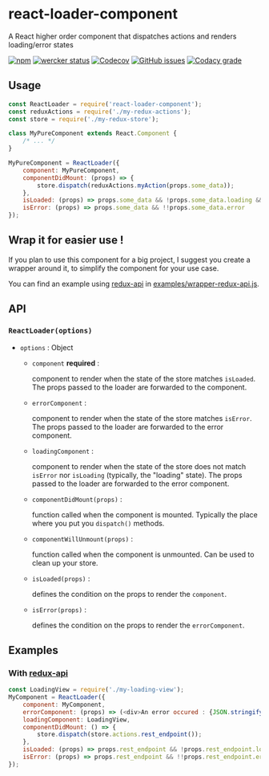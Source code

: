 # react-loader-component

A React higher order component that dispatches actions and renders loading/error states

[![npm](https://img.shields.io/npm/v/react-loader-component.svg)](https://www.npmjs.com/package/react-loader-component)
[![wercker status](https://app.wercker.com/status/c154a6be090561352ba4a13b6090fcf2/s/master "wercker status")](https://app.wercker.com/project/byKey/c154a6be090561352ba4a13b6090fcf2)
[![Codecov](https://img.shields.io/codecov/c/github/xurei/react-loader-component.svg)](https://codecov.io/gh/xurei/react-loader-component)
[![GitHub issues](https://img.shields.io/github/issues/xurei/react-loader-component.svg)](https://github.com/xurei/react-loader-component/issues)
[![Codacy grade](https://img.shields.io/codacy/grade/97487e86a6644e8fb0f64cf4c2637ee1.svg)](https://www.codacy.com/app/xurei/react-loader-component)

## Usage
```javascript
const ReactLoader = require('react-loader-component');
const reduxActions = require('./my-redux-actions');
const store = require('./my-redux-store');

class MyPureComponent extends React.Component {
    /* ... */
}

MyPureComponent = ReactLoader({
    component: MyPureComponent,
    componentDidMount: (props) => {
        store.dispatch(reduxActions.myAction(props.some_data));
    },
    isLoaded: (props) => props.some_data && !props.some_data.loading && !!props.some_data.sync,
    isError: (props) => props.some_data && !!props.some_data.error
});
```

## Wrap it for easier use !
If you plan to use this component for a big project, I suggest you create a wrapper around it, 
to simplify the component for your use case. 

You can find an example using [redux-api](https://www.npmjs.com/package/redux-api) in [examples/wrapper-redux-api.js](examples/wrapper-redux-api.js).

## API

### `ReactLoader(options)`
- `options` : Object
  - `component` **required** : 
  
    component to render when the state of the store matches `isLoaded`.
    The props passed to the loader are forwarded to the component.
    
  - `errorComponent` : 
  
    component to render when the state of the store matches `isError`.
    The props passed to the loader are forwarded to the error component.
    
  - `loadingComponent` : 
  
    component to render when the state of the store does not match `isError` nor `isLoading` (typically, the "loading" state).
    The props passed to the loader are forwarded to the error component.
    
  - `componentDidMount(props)` : 
  
    function called when the component is mounted. Typically the place where you put you `dispatch()` methods.
    
  - `componentWillUnmount(props)` : 
  
    function called when the component is unmounted. Can be used to clean up your store.
    
  - `isLoaded(props)` : 
  
    defines the condition on the props to render the `component`.
    
  - `isError(props)` : 
  
    defines the condition on the props to render the `errorComponent`.
    
    
## Examples

### With [redux-api](https://www.npmjs.com/package/redux-api)
```javascript
const LoadingView = require('./my-loading-view');
MyComponent = ReactLoader({
    component: MyComponent,
    errorComponent: (props) => (<div>An error occured : {JSON.stringify(props.rest_endpoint.error)}</div>),
    loadingComponent: LoadingView,
    componentDidMount: () => {
        store.dispatch(store.actions.rest_endpoint());
    },
    isLoaded: (props) => props.rest_endpoint && !props.rest_endpoint.loading && !!props.rest_endpoint.sync,
    isError: (props) => props.rest_endpoint && !!props.rest_endpoint.error
});
```
